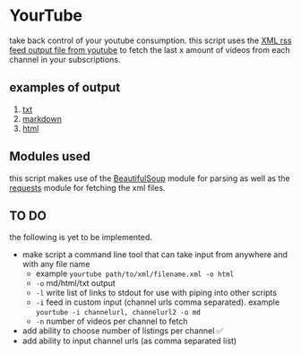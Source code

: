 # YourTube

take back control of your youtube consumption. this script uses the [XML rss feed output file from youtube](https://www.youtube.com/subscription_manager) to fetch the last x amount of videos from each channel in your subscriptions.

## examples of output

1. [txt](docs/output.txt)
2. [markdown](docs/output.md)
3. [html](docs/output.html)

## Modules used

this script makes use of the [BeautifulSoup](https://pypi.org/project/BeautifulSoup/) module for parsing as well as the [requests](https://pypi.org/project/requests/) module for fetching the xml files.

## TO DO

the following is yet to be implemented.

- make script a command line tool that can take input from anywhere and with any file name
  - example `yourtube path/to/xml/filename.xml -o html`
  - `-o` md/html/txt output
  - `-l` write list of links to stdout for use with piping into other scripts
  - `-i` feed in custom input (channel urls comma separated). example `yourtube -i channelurl, channelurl2 -o md`
  - `-n` number of videos per channel to fetch
- add ability to choose number of listings per channel ✅
- add ability to input channel urls (as comma separated list)
